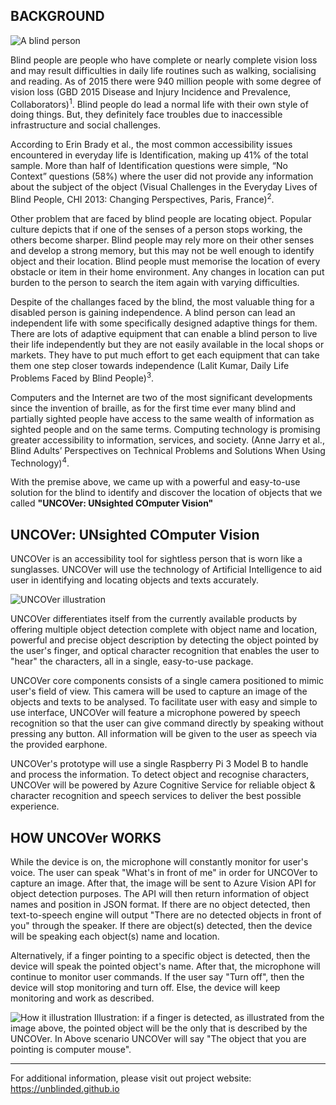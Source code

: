## BACKGROUND

![A blind person](https://encrypted-tbn0.gstatic.com/images?q=tbn:ANd9GcQehofMIx7HhACfNghBfVM7tU__QfUqTxsR8VzzQWSPFsmwA25m)

Blind people are people who have complete or nearly complete vision loss and may result difficulties in daily life routines such as walking, socialising and reading. As of 2015 there were 940 million people with some degree of vision loss (GBD 2015 Disease and Injury Incidence and Prevalence, Collaborators)<sup>1</sup>. Blind people do lead a normal life with their own style of doing things. But, they definitely face troubles due to inaccessible infrastructure and social challenges.

According to Erin Brady et al., the most common accessibility issues encountered in everyday life is Identification, making up 41% of the total sample. More than half of Identification questions were simple, “No Context” questions (58%) where the user did not provide any information about the subject of the object (Visual Challenges in the Everyday Lives of Blind People, CHI 2013: Changing Perspectives, Paris, France)<sup>2</sup>.

Other problem that are faced by blind people are locating object. Popular culture depicts that if one of the senses of a person stops working, the others become sharper. Blind people may rely more on their other senses and develop a strong memory, but this may not be well enough to identify object and their location. Blind people must memorise the location of every obstacle or item in their home environment. Any changes in location can put burden to the person to search the item again with varying difficulties.

Despite of the challanges faced by the blind, the most valuable thing for a disabled person is gaining independence. A blind person can lead an independent life with some specifically designed adaptive things for them. There are lots of adaptive equipment that can enable a blind person to live their life independently but they are not easily available in the local shops or markets. They have to put much effort to get each equipment that can take them one step closer towards independence (Lalit Kumar, Daily Life Problems Faced by Blind People)<sup>3</sup>.

Computers and the Internet are two of the most significant developments since the invention of braille, as for the first time ever many blind and partially sighted people have access to the same wealth of information as sighted people and on the same terms. Computing technology is promising greater accessibility to information, services, and society. (Anne Jarry et al., Blind Adults’ Perspectives on Technical Problems and Solutions When Using Technology)<sup>4</sup>.

With the premise above, we came up with a powerful and easy-to-use solution for the blind to identify and discover the location of objects that we called **"UNCOVer: UNsighted COmputer Vision"** 

## UNCOVer: UNsighted COmputer Vision

UNCOVer is an accessibility tool for sightless person that is worn like a sunglasses. UNCOVer will use the technology of Artificial Intelligence to aid user in identifying and locating objects and texts accurately.

![UNCOVer illustration](https://raw.githubusercontent.com/agikarasugi/HackMyLife/master/HackMyLifeGraphic/UNBLINDED%20concept_smaller.png)

UNCOVer differentiates itself from the currently available products by offering multiple object detection complete with object name and location, powerful and precise object description by detecting the object pointed by the user's finger, and optical character recognition that enables the user to "hear" the characters, all in a single, easy-to-use package.

UNCOVer core components consists of a single camera positioned to mimic user's field of view. This camera will be used to capture an image of the objects and texts to be analysed. To facilitate user with easy and simple to use interface, UNCOVer will feature a microphone powered by speech recognition so that the user can give command directly by speaking without pressing any button. All information will be given to the user as speech via the provided earphone.

UNCOVer's prototype will use a single Raspberry Pi 3 Model B to handle and process the information. To detect object and recognise characters, UNCOVer will be powered by Azure Cognitive Service for reliable object & character recognition and speech services to deliver the best possible experience.

## HOW UNCOVer WORKS

While the device is on, the microphone will constantly monitor for user's voice. The user can speak "What's in front of me" in order for UNCOVer to capture an image. After that, the image will be sent to Azure Vision API for object detection purposes. The API will then return information of object names and position in JSON format. If there are no object detected, then text-to-speech engine will output "There are no detected objects in front of you" through the speaker. If there are object(s) detected, then the device will be speaking each object(s) name and location. 

Alternatively, if a finger pointing to a specific object is detected, then the device will speak the pointed object's name. After that, the microphone will continue to monitor user commands. If the user say "Turn off", then the device will stop monitoring and turn off. Else, the device will keep monitoring and work as described.

![How it illustration](https://raw.githubusercontent.com/agikarasugi/HackMyLife/master/HackMyLifeGraphic/illustration_small.jpg)
Illustration: if a finger is detected, as illustrated from the image above, the pointed object will be the only that is described by the UNCOVer. In Above scenario UNCOVer will say "The object that you are pointing is computer mouse". 

***

For additional information, please visit out project website: https://unblinded.github.io